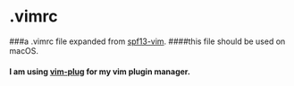 # .vimrc
###a .vimrc file expanded from [spf13-vim](https://github.com/spf13/spf13-vim).
####this file should be used on macOS.
#### I am using [vim-plug](https://github.com/junegunn/vim-plug) for my vim plugin manager.
